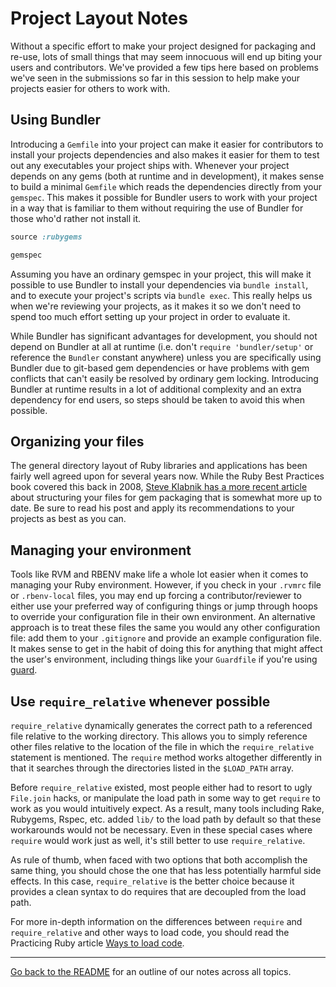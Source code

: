 # Project Layout Notes

Without a specific effort to make your project designed for packaging and re-use, lots of small things that may seem innocuous will end up biting your users and contributors. We've provided a few tips here based on problems we've seen in the submissions so far in this session to help make your projects easier for others to work with.

## Using Bundler

Introducing a `Gemfile` into your project can make it easier for contributors to install your projects dependencies and also makes it easier for them to test out any executables your project ships with. Whenever your project depends on any gems (both at runtime and in development), it makes sense to build a minimal `Gemfile` which reads the dependencies directly from your `gemspec`. This makes it possible for Bundler users to work with your project in a way that is familiar to them without requiring the use of Bundler for those who'd rather not install it.

```ruby
source :rubygems

gemspec
```

Assuming you have an ordinary gemspec in your project, this will make it possible to use Bundler to install your dependencies via `bundle install`, and to execute your project's scripts via `bundle exec`. This really helps us when we're reviewing your projects, as it makes it so we don't need to spend too much effort setting up your project in order to evaluate it.

While Bundler has significant advantages for development, you should not depend on Bundler at all at runtime (i.e. don't `require 'bundler/setup'` or reference the `Bundler` constant anywhere) unless you are specifically using Bundler due to git-based gem dependencies or have problems with gem conflicts that can't easily be resolved by ordinary gem locking. Introducing Bundler at runtime results in a lot of additional complexity and an extra dependency for end users, so steps should be taken to avoid this when possible.


## Organizing your files

The general directory layout of Ruby libraries and applications has been fairly well agreed upon for several years now. While the Ruby Best Practices book covered this back in 2008, [Steve Klabnik has a more recent article](http://timelessrepo.com/making-ruby-gems) about structuring your files for gem packaging that is somewhat more up to date. Be sure to read his post and apply its recommendations to your projects as best as you can.

## Managing your environment

Tools like RVM and RBENV make life a whole lot easier when it comes to managing your Ruby environment. However, if you check in your `.rvmrc` file or `.rbenv-local` files, you may end up forcing a contributor/reviewer to either use your preferred way of configuring things or jump through hoops to override your configuration file in their own environment. An alternative approach is to treat these files the same you would any other configuration file: add them to your `.gitignore` and provide an example configuration file. It makes sense to get in the habit of doing this for anything that might affect the user's environment, including things like your `Guardfile` if you're using [guard](https://github.com/guard/guard).

## Use `require_relative` whenever possible

`require_relative` dynamically generates the correct path to a referenced file relative to the working directory. This allows you to simply reference other files relative to the location of the file in which the `require_relative` statement is mentioned. The `require` method works altogether differently in that it searches through the directories listed in the `$LOAD_PATH` array.

Before `require_relative` existed, most people either had to resort to ugly `File.join` hacks, or manipulate the load path in some way to get `require` to work as you would intuitively expect. As a result, many tools including Rake, Rubygems, Rspec, etc. added `lib/` to the load path by default so that these workarounds would not be necessary. Even in these special cases where `require` would work just as well, it's still better to use `require_relative`.

As rule of thumb, when faced with two options that both accomplish the same thing, you should chose the one that has less potentially harmful side effects. In this case, `require_relative` is the better choice because it provides a clean syntax to do requires that are decoupled from the load path.

For more in-depth information on the differences between `require` and `require_relative` and other ways to load code, you should read the Practicing Ruby article [Ways to load code](http://practicingruby.com/articles/shared/tmxmprhfrpwq).
<hr/>

[Go back to the
README](https://github.com/mendicant-university/s10-notes/blob/master/README.md)
for an outline of our notes across all topics.
